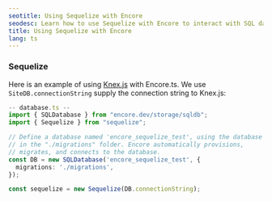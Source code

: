 ```yaml
---
seotitle: Using Sequelize with Encore
seodesc: Learn how to use Sequelize with Encore to interact with SQL databases.
title: Using Sequelize with Encore
lang: ts
---
```


### Sequelize
Here is an example of using [Knex.js](http://knexjs.org/) with Encore.ts. We use `SiteDB.connectionString` supply the connection string to Knex.js:

```ts
-- database.ts --
import { SQLDatabase } from "encore.dev/storage/sqldb";
import { Sequelize } from "sequelize";

// Define a database named 'encore_sequelize_test', using the database migrations
// in the "./migrations" folder. Encore automatically provisions,
// migrates, and connects to the database.
const DB = new SQLDatabase('encore_sequelize_test', {
  migrations: './migrations',
});

const sequelize = new Sequelize(DB.connectionString);
```

<GitHubLink
href="https://github.com/encoredev/examples/tree/main/ts/sequelize"
desc="Using Sequelize ORM with Encore.ts"
/>